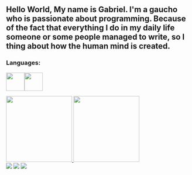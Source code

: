## Hello World, My name is Gabriel. I'm a gaucho who is passionate about programming. Because of the fact that everything I do in my daily life someone or some people managed to write, so I thing about how the human mind is created.
<h3>Languages:</h3>
<p><img src="https://cdn.jsdelivr.net/gh/devicons/devicon@latest/icons/python/python-original-wordmark.svg" width="50" height="50"/><img src="https://cdn.jsdelivr.net/gh/devicons/devicon@latest/icons/php/php-original.svg" width="50" height="50"/></p>

<div>
<a href="https://github.com/Gabs051">
<img loading="lazy" height="180em" src="https://github-readme-stats.vercel.app/api/top-langs/?userGabs051&layout=compact&langs_count=7&theme=dracula"/>
<img loading="lazy" height="180em" src="https://github-readme-stats.vercel.app/api?username=Gabs051&show_icons=true&theme=dracula&include_all_commits=true&count_private=true"/>
</div>

<div>
<a href="https://instagram.com/seu-usuário-instagram-aqui" target="_blank"><img loading="lazy" src="https://img.shields.io/badge/-Instagram-%23E4405F?style=for-the-badge&logo=instagram&logoColor=white" target="_blank"></a>
<a href = "mailto:gabz15000@gmail.com"><img loading="lazy" src="https://img.shields.io/badge/Gmail-D14836?style=for-the-badge&logo=gmail&logoColor=white" target="_blank"></a>
<a href="https://www.linkedin.com/in/gabsoli" target="_blank"><img loading="lazy" src="https://img.shields.io/badge/-LinkedIn-%230077B5?style=for-the-badge&logo=linkedin&logoColor=white" target="_blank"></a>   
</div>
